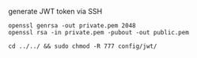 generate JWT token via SSH
```
openssl genrsa -out private.pem 2048
openssl rsa -in private.pem -pubout -out public.pem

cd ../../ && sudo chmod -R 777 config/jwt/


